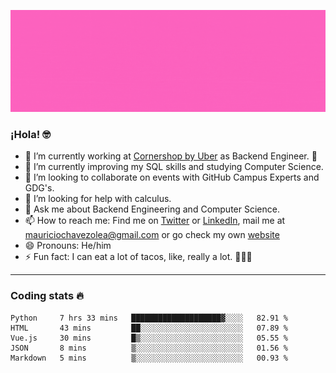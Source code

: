![Banner](banner.gif)

### ¡Hola! 🤓

- 🔭 I’m currently working at [Cornershop by Uber](https://cornershopapp.com) as Backend Engineer. 🥑
- 🌱 I’m currently improving my SQL skills and studying Computer Science.
- 👯 I’m looking to collaborate on events with GitHub Campus Experts and GDG's.
- 🤔 I’m looking for help with calculus.
- 💬 Ask me about Backend Engineering and Computer Science.
- 📫 How to reach me: Find me on [Twitter](https://twitter.com/ultr4nerd) or [LinkedIn](https://www.linkedin.com/in/ultr4nerd), mail me at [mauriciochavezolea@gmail.com](mailto:mauriciochavezolea@gmail.com) or go check my own [website](mauriciochavez.surge.sh)
- 😄 Pronouns: He/him
- ⚡ Fun fact: I can eat a lot of tacos, like, really a lot. 🌮🌮🌮

---

### Coding stats 🔥

<!--START_SECTION:waka-->
```text
Python     7 hrs 33 mins   ████████████████████▓░░░░   82.91 % 
HTML       43 mins         ██░░░░░░░░░░░░░░░░░░░░░░░   07.89 % 
Vue.js     30 mins         █▒░░░░░░░░░░░░░░░░░░░░░░░   05.55 % 
JSON       8 mins          ▒░░░░░░░░░░░░░░░░░░░░░░░░   01.56 % 
Markdown   5 mins          ▒░░░░░░░░░░░░░░░░░░░░░░░░   00.93 % 
```
<!--END_SECTION:waka-->
